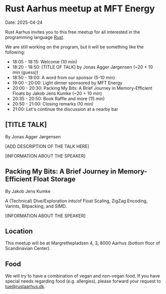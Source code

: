 # Rust Aarhus meetup at MFT Energy

Date: 2025-04-24

Rust Aarhus invites you to this free meetup for all interested in the programming language [Rust].

We are still working on the program, but it will be something like the following:

- 18:05 - 18:15: Welcome (10 min)
- 18:20 - 18:50: [TITLE OF TALK] by Jonas Agger Jørgensen (~20 + 10 min (guess))
- 18:50 - 19:00: A word from our sponsor (5-10 min)
- 19:00 - 20:00: Light dinner sponsored by MFT Energy
- 20:00 - 20:30: Packing My Bits: A Brief Journey in Memory-Efficient Floats by Jakob Jens Kumke (~20 + 10 min)
- 20:35 - 20:50: Book Raffle and more (15 min)
- 20:50 - 21:00: Closing remarks (10 min)
- 21:00: Let's continue the discussion at a nearby bar


## [TITLE TALK]

By Jonas Agger Jørgensen

[ADD DESCRIPTION OF THE TALK HERE]

[INFORMATION ABOUT THE SPEAKER]


## Packing My Bits: A Brief Journey in Memory-Efficient Float Storage

By Jakob Jens Kumke

A (Technical) Dive/Exploration into/of Float Scaling, ZigZag Encoding, Varints, Bitpacking, and SIMD.

[INFORMATION ABOUT THE SPEAKER]


## Location
This meetup will be at Margrethepladsen 4, 3, 8000 Aarhus (bottom floor of Scandinavian Center).


## Food
We will try to have a combination of vegan and non-vegan food. If you have special needs regarding food (e.g. allergies), please forward your request to tue@rustaarhus.dk.


[rust]: https://www.rust-lang.org/
